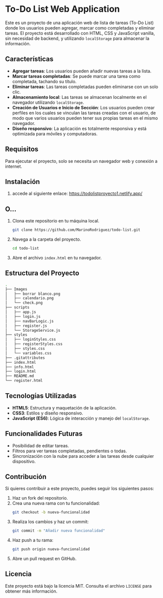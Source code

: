 
# To-Do List Web Application

Este es un proyecto de una aplicación web de lista de tareas (To-Do List) donde los usuarios pueden agregar, marcar como completadas y eliminar tareas. El proyecto está desarrollado con HTML, CSS y JavaScript vanilla, sin necesidad de backend, y utilizando `localStorage` para almacenar la información.

## Características

- **Agregar tareas**: Los usuarios pueden añadir nuevas tareas a la lista.
- **Marcar tareas completadas**: Se puede marcar una tarea como completada, tachando su título.
- **Eliminar tareas**: Las tareas completadas pueden eliminarse con un solo clic.
- **Almacenamiento local**: Las tareas se almacenan localmente en el navegador utilizando `localStorage`.
- **Creación de Usuarios e Inicio de Sección**: Los usuarios pueden crear perfiles en los cuales se vinculan las tareas creadas con el usuario, de modo que varios usuarios pueden tener sus propias tareas en el mismo navegador.
- **Diseño responsivo**: La aplicación es totalmente responsiva y está optimizada para móviles y computadoras.

## Requisitos

Para ejecutar el proyecto, solo se necesita un navegador web y conexión a internet.

## Instalación

1. accede al siguiente enlace: https://todolistproyecto1.netlify.app/

## O...

1. Clona este repositorio en tu máquina local.
   ```bash
   git clone https://github.com/MarinoRodriguez/todo-list.git
   ```
2. Navega a la carpeta del proyecto.
   ```bash
   cd todo-list
   ```
3. Abre el archivo `index.html` en tu navegador.

## Estructura del Proyecto

```bash
.
├── Images
│   ├── borrar blanco.png
│   ├── calendario.png
│   └── check.png
├── scripts
│   ├── app.js
│   ├── login.js
│   ├── navBarLogic.js
│   ├── register.js
│   └── StorageService.js
├── styles
│   ├── loginStyles.css
│   ├── registerStyles.css
│   ├── styles.css
│   └── variables.css
├── .gitattributes
├── index.html
├── info.html
├── login.html
├── README.md
└── register.html

```

## Tecnologías Utilizadas

- **HTML5**: Estructura y maquetación de la aplicación.
- **CSS3**: Estilos y diseño responsivo.
- **JavaScript (ES6)**: Lógica de interacción y manejo del `localStorage`.

## Funcionalidades Futuras

- Posibilidad de editar tareas.
- Filtros para ver tareas completadas, pendientes o todas.
- Sincronización con la nube para acceder a las tareas desde cualquier dispositivo.

## Contribución

Si quieres contribuir a este proyecto, puedes seguir los siguientes pasos:

1. Haz un fork del repositorio.
2. Crea una nueva rama con tu funcionalidad:
   ```bash
   git checkout -b nueva-funcionalidad
   ```
3. Realiza los cambios y haz un commit:
   ```bash
   git commit -m "Añadir nueva funcionalidad"
   ```
4. Haz push a tu rama:
   ```bash
   git push origin nueva-funcionalidad
   ```
5. Abre un pull request en GitHub.

## Licencia

Este proyecto está bajo la licencia MIT. Consulta el archivo `LICENSE` para obtener más información.
